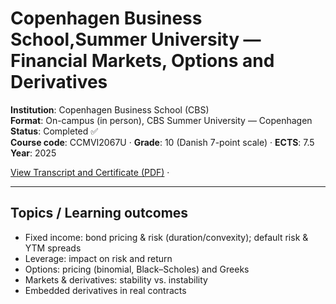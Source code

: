 # Copenhagen Business School,Summer University — Financial Markets, Options and Derivatives

**Institution**: Copenhagen Business School (CBS)  
**Format**: On-campus (in person), CBS Summer University — Copenhagen
**Status**: Completed ✅  
**Course code**: CCMVI2067U · **Grade**: 10 (Danish 7-point scale) · **ECTS**: 7.5
**Year**: 2025  


[View Transcript and Certificate (PDF)](./certificates/transcript.pdf) ·

---

## Topics / Learning outcomes
- Fixed income: bond pricing & risk (duration/convexity); default risk & YTM spreads  
- Leverage: impact on risk and return  
- Options: pricing (binomial, Black–Scholes) and Greeks  
- Markets & derivatives: stability vs. instability  
- Embedded derivatives in real contracts  



